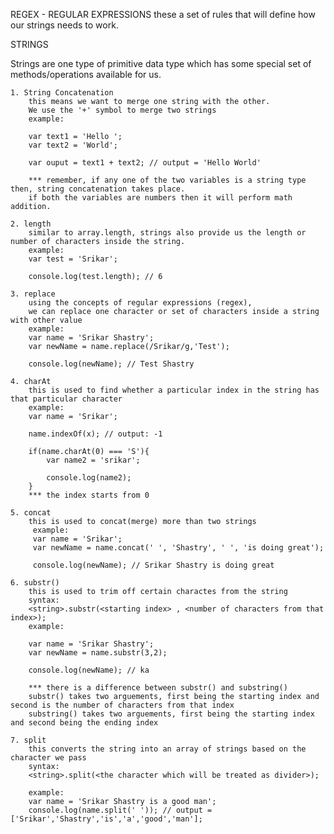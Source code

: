 REGEX - REGULAR EXPRESSIONS
these a set of rules that will define how our strings needs to work.

STRINGS



Strings are one type of primitive data type which has some special set of methods/operations available for us.

    1. String Concatenation
        this means we want to merge one string with the other.
        We use the '+' symbol to merge two strings
        example:
        
        var text1 = 'Hello ';
        var text2 = 'World';
        
        var ouput = text1 + text2; // output = 'Hello World'
        
        *** remember, if any one of the two variables is a string type then, string concatenation takes place.
        if both the variables are numbers then it will perform math addition.
        
    2. length
        similar to array.length, strings also provide us the length or number of characters inside the string.
        example:
        var test = 'Srikar';
        
        console.log(test.length); // 6
        
    3. replace
        using the concepts of regular expressions (regex), 
        we can replace one character or set of characters inside a string with other value
        example:
        var name = 'Srikar Shastry';
        var newName = name.replace(/Srikar/g,'Test');
        
        console.log(newName); // Test Shastry
        
    4. charAt
        this is used to find whether a particular index in the string has that particular character
        example:
        var name = 'Srikar';
        
        name.indexOf(x); // output: -1
        
        if(name.charAt(0) === 'S'){
            var name2 = 'srikar';
            
            console.log(name2);
        }
        *** the index starts from 0
        
    5. concat
        this is used to concat(merge) more than two strings
         example:
         var name = 'Srikar';
         var newName = name.concat(' ', 'Shastry', ' ', 'is doing great');
         
         console.log(newName); // Srikar Shastry is doing great
        
    6. substr()
        this is used to trim off certain charactes from the string
        syntax:
        <string>.substr(<starting index> , <number of characters from that index>);
        example:
        
        var name = 'Srikar Shastry';
        var newName = name.substr(3,2);
        
        console.log(newName); // ka
        
        *** there is a difference between substr() and substring()
        substr() takes two arguements, first being the starting index and second is the number of characters from that index
        substring() takes two arguements, first being the starting index and second being the ending index
        
    7. split
        this converts the string into an array of strings based on the character we pass
        syntax:
        <string>.split(<the character which will be treated as divider>);
        
        example:
        var name = 'Srikar Shastry is a good man';
        console.log(name.split(' ')); // output = ['Srikar','Shastry','is','a','good','man'];